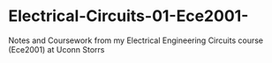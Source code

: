 # Electrical-Circuits-01-Ece2001-
Notes and Coursework from my Electrical Engineering Circuits course (Ece2001) at Uconn Storrs

